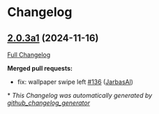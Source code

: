 # Changelog

## [2.0.3a1](https://github.com/OpenVoiceOS/skill-ovos-homescreen/tree/2.0.3a1) (2024-11-16)

[Full Changelog](https://github.com/OpenVoiceOS/skill-ovos-homescreen/compare/2.0.2...2.0.3a1)

**Merged pull requests:**

- fix: wallpaper swipe left [\#136](https://github.com/OpenVoiceOS/skill-ovos-homescreen/pull/136) ([JarbasAl](https://github.com/JarbasAl))



\* *This Changelog was automatically generated by [github_changelog_generator](https://github.com/github-changelog-generator/github-changelog-generator)*
